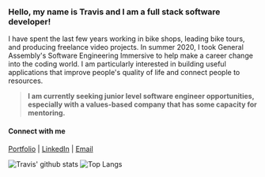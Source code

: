 ### Hello, my name is Travis and I am a full stack software developer!

I have spent the last few years working in bike shops, leading bike tours, and producing freelance video projects. In summer 2020, I took General Assembly's Software Engineering Immersive to help make a career change into the coding world. I am particularly interested in building useful applications that improve people's quality of life and connect people to resources.

> **I am currently seeking junior level software engineer opportunities, especially with a values-based company that has some capacity for mentoring.**

#### Connect with me
[Portfolio](https://travissouthard.github.io) | 
[LinkedIn](https://www.linkedin.com/in/southardtravis/) | 
[Email](mailto:tsouthard88@gmail.com)

![Travis' github stats](https://github-readme-stats.travissouthard.vercel.app/api?username=travissouthard&count_private=true)
![Top Langs](https://github-readme-stats.travissouthard.vercel.app/api/top-langs/?username=travissouthard&layout=compact)
